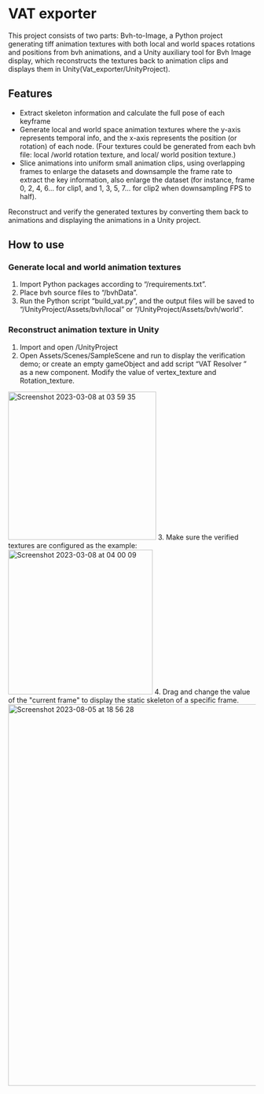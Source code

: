 # VAT exporter
This project consists of two parts: 
Bvh-to-Image, a Python project generating tiff animation textures with both local and world spaces rotations and positions from bvh animations,
and a Unity auxiliary tool for Bvh Image display, which reconstructs the textures back to animation clips and displays them in Unity(Vat_exporter/UnityProject).


## Features
- Extract skeleton information and calculate the full pose of each keyframe
- Generate local and world space animation textures where the y-axis represents temporal info, and the x-axis represents the position (or rotation) of each node. 
(Four textures could be generated from each bvh file: local /world rotation texture, and local/ world position texture.)
- Slice animations into uniform small animation clips, using overlapping frames to enlarge the datasets and downsample the frame rate to extract the key information, also enlarge the dataset (for instance, frame 0, 2, 4, 6... for clip1, and 1, 3, 5, 7... for clip2 when downsampling FPS to half).

Reconstruct and verify the generated textures by converting them back to animations and displaying the animations in a Unity project.


## How to use 

### Generate local and world animation textures

1. Import Python packages according to “/requirements.txt”.
2. Place bvh source files to “/bvhData”.
3. Run the Python script “build_vat.py”, and the output files will be saved to “/UnityProject/Assets/bvh/local” or “/UnityProject/Assets/bvh/world”.


### Reconstruct animation texture in Unity

1. Import and open /UnityProject
2. Open Assets/Scenes/SampleScene and run to display the verification demo; or create an empty gameObject and add script “VAT Resolver ” as a new component. Modify the value of vertex_texture and Rotation_texture.
<img width="301" alt="Screenshot 2023-03-08 at 03 59 35" src="https://user-images.githubusercontent.com/29623574/223616400-e06422fe-70a8-405b-b2f5-cdb41614bee9.png">
3. Make sure the verified textures are configured as the example:
<img width="294" alt="Screenshot 2023-03-08 at 04 00 09" src="https://user-images.githubusercontent.com/29623574/223616408-560510a2-0201-45b8-aae0-303695faa1fe.png">
4. Drag and change the value of the "current frame" to display the static skeleton of a specific frame.
<img width="775" alt="Screenshot 2023-08-05 at 18 56 28" src="https://github.com/Donmiao/vat_exporter/assets/29623574/8d607f89-01ce-4523-8295-18d343d9a7a0">

